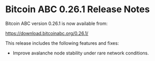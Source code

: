 # Bitcoin ABC 0.26.1 Release Notes

Bitcoin ABC version 0.26.1 is now available from:

  <https://download.bitcoinabc.org/0.26.1/>

This release includes the following features and fixes:
 - Improve avalanche node stability under rare network conditions.
